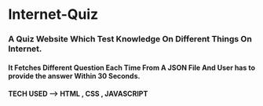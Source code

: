 # Internet-Quiz

### A Quiz Website Which Test Knowledge On Different Things On Internet.

#### It Fetches Different Question Each Time From A JSON File And User has to provide the answer Within 30 Seconds. 

#### TECH USED --> HTML , CSS , JAVASCRIPT
